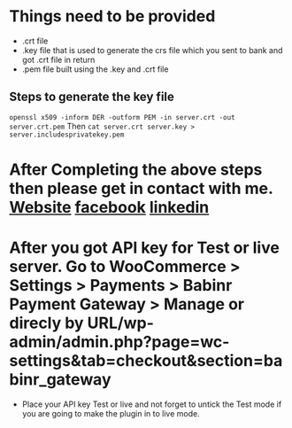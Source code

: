 # Things need to be provided
 * .crt file
 * .key file that is used to generate the crs file which you sent to bank and got .crt file in return
 * .pem file built using the .key and .crt file

## Steps to generate the key file
 ``` openssl x509 -inform DER -outform PEM -in server.crt -out server.crt.pem ```
Then
  ``` cat server.crt server.key > server.includesprivatekey.pem ```

# After Completing the above steps then please get in contact with me. [Website](https://babinr.com.np) [facebook](https://facebook.com/ashwin.me.1) [linkedin](https://www.linkedin.com/in/babin-rana/)

# After you got API key for Test or live server. Go to WooCommerce > Settings > Payments > Babinr Payment Gateway > Manage or direcly by URL/wp-admin/admin.php?page=wc-settings&tab=checkout&section=babinr_gateway

* Place your API key Test or live and not forget to untick the Test mode if you are going to make the plugin in to live mode.
